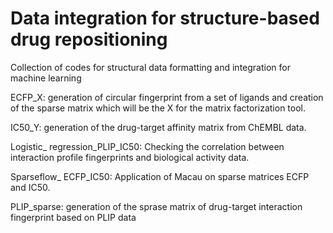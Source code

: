 # Data integration for structure-based drug repositioning

Collection of codes for structural data formatting and integration for machine learning

ECFP_X: generation of circular fingerprint from a set of ligands and creation of the sparse matrix which will be the X for the matrix factorization tool.

IC50_Y: generation of the drug-target affinity matrix from ChEMBL data.

Logistic_ regression_PLIP_IC50: Checking the correlation between interaction profile fingerprints and biological activity data.

Sparseflow_ ECFP_IC50: Application of Macau on sparse matrices ECFP and IC50.

PLIP_sparse: generation of the sprase matrix of drug-target interaction fingerprint based on PLIP data
